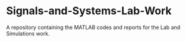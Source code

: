 # Signals-and-Systems-Lab-Work
A repository containing the MATLAB codes and reports for the Lab and Simulations work.
